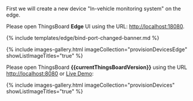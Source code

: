 First we will create a new device "In-vehicle monitoring system" on the edge.

Please open ThingsBoard **Edge** UI using the URL: [http://localhost:18080](http://localhost:18080).

{% include templates/edge/bind-port-changed-banner.md %}

{% include images-gallery.html imageCollection="provisionDevicesEdge" showListImageTitles="true" %}

Please open ThingsBoard **{{currentThingsBoardVersion}}** using the URL [http://localhost:8080](http://localhost:8080) or [Live Demo](https://demo.thingsboard.io):

{% include images-gallery.html imageCollection="provisionDevices" showListImageTitles="true" %}